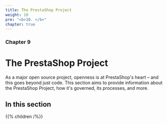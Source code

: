 ```yaml
---
title: The PrestaShop Project
weight: 10
pre: "<b>10. </b>"
chapter: true
---
```


### Chapter 9

# The PrestaShop Project

As a major open source project, openness is at PrestaShop's heart – and this goes beyond just code. This section aims to provide information about  the PrestaShop Project, how it's governed, its processes, and more. 

## In this section

{{% children /%}}


